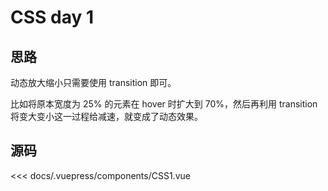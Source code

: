 # CSS day 1

<CSS1/>

## 思路

动态放大缩小只需要使用 transition 即可。

比如将原本宽度为 25% 的元素在 hover 时扩大到 70%，然后再利用 transition 将变大变小这一过程给减速，就变成了动态效果。

## 源码

<<< docs/.vuepress/components/CSS1.vue